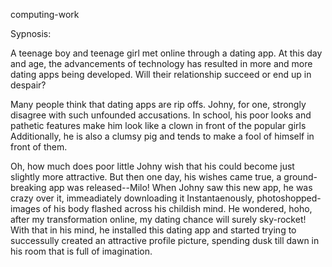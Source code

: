 computing-work

Sypnosis:

A teenage boy and teenage girl met online through a dating app.
At this day and age, the advancements of technology has resulted in more and more dating apps being developed. 
Will their relationship succeed or end up in despair?

Many people think that dating apps are rip offs. Johny, for one, strongly disagree with such unfounded accusations. 
In school, his poor looks and pathetic features make him look like a clown in front of the popular girls
Additionally, he is also a clumsy pig and tends to make a fool of himself in front of them.

Oh, how much does poor little Johny wish that his could become just slightly more attractive. 
But then one day, his wishes came true, a ground-breaking app was released--Milo!
When Johny saw this new app, he was crazy over it, immeadiately downloading it
Instantaenously, photoshopped-images of his body flashed across his childish mind.
He wondered, hoho, after my transformation online, my dating chance will surely sky-rocket!
With that in his mind, he installed this dating app and started trying to successully created an attractive profile picture, spending dusk till dawn in his room that is full of imagination.
